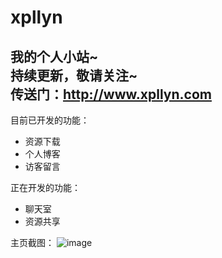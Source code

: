 # xpllyn
我的个人小站~  
持续更新，敬请关注~  
传送门：http://www.xpllyn.com
---  
目前已开发的功能：
* 资源下载
* 个人博客
* 访客留言

正在开发的功能：
* 聊天室
* 资源共享

主页截图：
![image](https://github.com/xiepl1997/xpllyn/blob/master/screenshot/xpllyn1.png)
